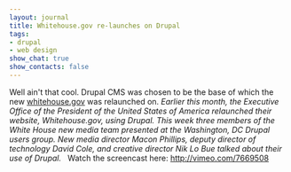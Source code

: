```yaml
---
layout: journal
title: Whitehouse.gov re-launches on Drupal
tags: 
- drupal
- web design
show_chat: true
show_contacts: false
---
```


Well ain't that cool. Drupal CMS was chosen to be the base of which the new <a href="http://www.whitehouse.gov" target="_blank">whitehouse.gov</a> was relaunched on.   <em>Earlier this month, the Executive Office of the President of the United States of America relaunched their website, Whitehouse.gov, using Drupal. This week three members of the White House new media team presented at the Washington, DC Drupal users group. New media director Macon Phillips, deputy director of technology David Cole, and creative director Nik Lo Bue talked about their use of Drupal.</em>       Watch the screencast here: <a href="http://vimeo.com/7669508" target="_blank">http://vimeo.com/7669508</a>